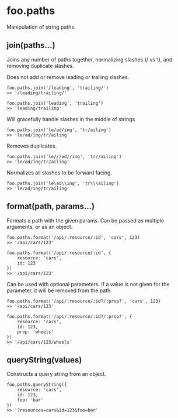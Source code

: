 # foo.paths

Manipulation of string paths.

## join(paths...)

Joins any number of paths together, normalizing slashes (/ vs \\), and removing duplicate slashes.

Does not add or remove leading or trailing slashes.

    foo.paths.join('/leading', 'trailing/')
    >> '/leading/trailing/'
    
    foo.paths.join('leading', 'trailing')
    >> 'leading/trailing'
    
Will gracefully handle slashes in the middle of strings

    foo.paths.join('le/ad/ing', 'tr/ailing')
    >> 'le/ad/ing/tr/ailing'
    
Removes duplicates.

    foo.paths.join('le///ad//ing', 'tr//ailing')
    >> 'le/ad/ing/tr/ailing'
    
Normalizes all slashes to be forward facing.

    foo.paths.join('le\ad\\ing', 'tr\\\ailing')
    >> 'le/ad/ing/tr/ailing'

## format(path, params...)

Formats a path with the given params. Can be passed as multiple arguments, or as an object.

    foo.paths.format('/api/:resource/:id', 'cars', 123)
    >> '/api/cars/123'

    foo.paths.format('/api/:resource/:id', {
        resource: 'cars',
        id: 123
    })
    >> '/api/cars/123'

Can be used with optional parameters. If a value is not given for the parameter, it will be removed from the path.

    foo.paths.format('/api/:resource/:id?/:prop?', 'cars', 123)
    >> '/api/cars/123'

    foo.paths.format('/api/:resource/:id?/:prop?', {
        resource: 'cars',
        id: 123,
        prop: 'wheels'
    })
    >> '/api/cars/123/wheels'

## queryString(values)

Constructs a query string from an object.

    foo.paths.queryString({
        resource: 'cars',
        id: 123,
        foo: 'bar'
    })
    >> '?resources=cars&id=123&foo=bar'
